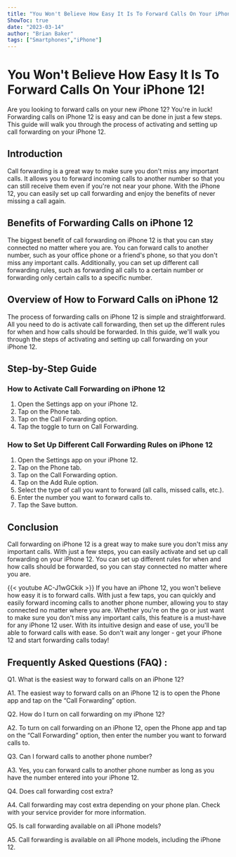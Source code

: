 ```yaml
---
title: "You Won't Believe How Easy It Is To Forward Calls On Your iPhone 12!"
ShowToc: true 
date: "2023-03-14"
author: "Brian Baker" 
tags: ["Smartphones","iPhone"]
---
```

# You Won't Believe How Easy It Is To Forward Calls On Your iPhone 12!

Are you looking to forward calls on your new iPhone 12? You're in luck! Forwarding calls on iPhone 12 is easy and can be done in just a few steps. This guide will walk you through the process of activating and setting up call forwarding on your iPhone 12.

## Introduction

Call forwarding is a great way to make sure you don't miss any important calls. It allows you to forward incoming calls to another number so that you can still receive them even if you're not near your phone. With the iPhone 12, you can easily set up call forwarding and enjoy the benefits of never missing a call again. 

## Benefits of Forwarding Calls on iPhone 12

The biggest benefit of call forwarding on iPhone 12 is that you can stay connected no matter where you are. You can forward calls to another number, such as your office phone or a friend's phone, so that you don't miss any important calls. Additionally, you can set up different call forwarding rules, such as forwarding all calls to a certain number or forwarding only certain calls to a specific number. 

## Overview of How to Forward Calls on iPhone 12

The process of forwarding calls on iPhone 12 is simple and straightforward. All you need to do is activate call forwarding, then set up the different rules for when and how calls should be forwarded. In this guide, we'll walk you through the steps of activating and setting up call forwarding on your iPhone 12. 

## Step-by-Step Guide

### How to Activate Call Forwarding on iPhone 12

1. Open the Settings app on your iPhone 12.
2. Tap on the Phone tab.
3. Tap on the Call Forwarding option.
4. Tap the toggle to turn on Call Forwarding.

### How to Set Up Different Call Forwarding Rules on iPhone 12

1. Open the Settings app on your iPhone 12.
2. Tap on the Phone tab.
3. Tap on the Call Forwarding option.
4. Tap on the Add Rule option.
5. Select the type of call you want to forward (all calls, missed calls, etc.).
6. Enter the number you want to forward calls to.
7. Tap the Save button.

## Conclusion

Call forwarding on iPhone 12 is a great way to make sure you don't miss any important calls. With just a few steps, you can easily activate and set up call forwarding on your iPhone 12. You can set up different rules for when and how calls should be forwarded, so you can stay connected no matter where you are.

{{< youtube AC-J1wGCkik >}} 
If you have an iPhone 12, you won't believe how easy it is to forward calls. With just a few taps, you can quickly and easily forward incoming calls to another phone number, allowing you to stay connected no matter where you are. Whether you're on the go or just want to make sure you don't miss any important calls, this feature is a must-have for any iPhone 12 user. With its intuitive design and ease of use, you'll be able to forward calls with ease. So don't wait any longer - get your iPhone 12 and start forwarding calls today!

## Frequently Asked Questions (FAQ) :
Q1. What is the easiest way to forward calls on an iPhone 12?

A1. The easiest way to forward calls on an iPhone 12 is to open the Phone app and tap on the “Call Forwarding” option.

Q2. How do I turn on call forwarding on my iPhone 12?

A2. To turn on call forwarding on an iPhone 12, open the Phone app and tap on the “Call Forwarding” option, then enter the number you want to forward calls to.

Q3. Can I forward calls to another phone number?

A3. Yes, you can forward calls to another phone number as long as you have the number entered into your iPhone 12.

Q4. Does call forwarding cost extra?

A4. Call forwarding may cost extra depending on your phone plan. Check with your service provider for more information.

Q5. Is call forwarding available on all iPhone models?

A5. Call forwarding is available on all iPhone models, including the iPhone 12.


